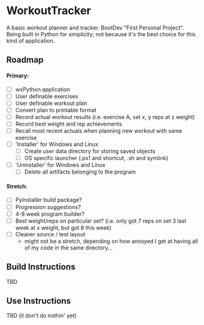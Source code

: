 # WorkoutTracker
A basic workout planner and tracker. 
BootDev "First Personal Project". 
Being built in Python for simplicity; not because it's the best choice for this kind of application.

## Roadmap
#### Primary:
- [ ] wxPython application
- [ ] User definable exercises
- [ ] User definable workout plan
- [ ] Convert plan to printable format
- [ ] Record actual workout results (i.e. exercise A, set x, y reps at z weight)
- [ ] Record best weight and rep achievements
- [ ] Recall most recent actuals when planning new workout with same exercise
- [ ] 'Installer' for Windows and Linux
  - [ ] Create user data directory for storing saved objects
  - [ ] OS specific launcher (.ps1 and shortcut, .sh and symlink)
- [ ] 'Uninstaller' for Windows and Linux
  - [ ] Delete all artifacts belonging to the program

#### Stretch:
- [ ] PyInstaller build package? 
- [ ] Progression suggestions?
- [ ] 4-8 week program builder?
- [ ] Best weight/reps on particular set? (i.e. only got 7 reps on set 3 last week at x weight, but got 8 this week)
- [ ] Cleaner source / test layout 
  - might not be a stretch, depending on how annoyed I get at having all of my code in the same directory...

## Build Instructions
TBD

## Use Instructions
TBD (it don't do nothin' yet)